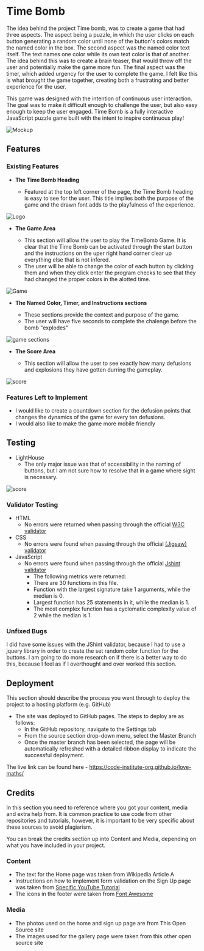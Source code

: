 # Time Bomb

The idea behind the project Time bomb, was to create a game that had three aspects.  The aspect being a puzzle, in which the user clicks on each button generating a random color until none of the button's colors match the named color in the box.  The second aspect was the named color text itself.  The text names one color while its own text color is that of another.  The idea behind this was to create a brain teaser, that would throw off the user and potentially make the game more fun.  The final aspect was the timer, which added urgency for the user to complete the game.  I felt like this is what brought the game together, creating both a frustrating and better experience for the user.

This game was designed with the intention of continuous user interaction.  The goal was to make it difficult enough to challenge the user, but also easy enough to keep the user engaged. Time Bomb is a fully interactive JavaScript puzzle game built with the intent to inspire continuous play!


![Mockup](assets/images/TimeBombFormat.png)

## Features 

### Existing Features

- __The Time Bomb Heading__

  - Featured at the top left corner of the page, the Time Bomb heading is easy to see for the user. This title implies both the purpose of the game and the drawn font adds to the playfulness of the experience.

![Logo](assets/images/TimeBombHeading.png)

- __The Game Area__

  - This section will allow the user to play the TimeBomb Game.  It is clear that the Time Bomb can be activated through the start button and the instructions on the uper right hand corner clear up everything else that is not infered. 
  - The user will be able to change the color of each button by clicking them and when they click enter the program checks to see that they had changed the proper colors in the alotted time. 

![Game](assets/images/TimeBombGameArea.png)

- __The Named Color, Timer, and Instructions sections__

  - These sections provide the context and purpose of the game.
  - The user will have five seconds to complete the chalenge before the bomb "explodes"

![game sections](assets/images/timeBombFunctions.png)

- __The Score Area__

  - This section will allow the user to see exactly how many defusions and explosions they have gotten durring the gameplay. 

![score](assets/images/timebombscoring.png)


### Features Left to Implement

- I would like to create a countdown section for the defusion points that changes the dynamics of the game for every ten defusions.
- I would also like to make the game more mobile friendly

## Testing 

- LightHouse
    - The only major issue was that of accessibility in the naming of buttons, but I am not sure how to resolve that in a game where sight is necessary.

![score](assets/images/lighthousetesting.png)

### Validator Testing 

- HTML
    - No errors were returned when passing through the official [W3C validator](https://validator.w3.org/nu/#textarea)
- CSS
    - No errors were found when passing through the official [(Jigsaw) validator](https://jigsaw.w3.org/css-validator/validator#css)
- JavaScript
    - No errors were found when passing through the official [Jshint validator](https://jshint.com/)
      - The following metrics were returned: 
      - There are 30 functions in this file.
      - Function with the largest signature take 1 arguments, while the median is 0.
      - Largest function has 25 statements in it, while the median is 1.
      - The most complex function has a cyclomatic complexity value of 2 while the median is 1.

### Unfixed Bugs

I did have some issues with the JShint validator, because I had to use a jquery library in order to create the set random color function for the buttons.  I am going to do more research on if there is a better way to do this, because I feel as if I overthought and over worked this section.

## Deployment

This section should describe the process you went through to deploy the project to a hosting platform (e.g. GitHub) 

- The site was deployed to GitHub pages. The steps to deploy are as follows: 
  - In the GitHub repository, navigate to the Settings tab 
  - From the source section drop-down menu, select the Master Branch
  - Once the master branch has been selected, the page will be automatically refreshed with a detailed ribbon display to indicate the successful deployment. 

The live link can be found here - https://code-institute-org.github.io/love-maths/


## Credits 

In this section you need to reference where you got your content, media and extra help from. It is common practice to use code from other repositories and tutorials, however, it is important to be very specific about these sources to avoid plagiarism. 

You can break the credits section up into Content and Media, depending on what you have included in your project. 

### Content 

- The text for the Home page was taken from Wikipedia Article A
- Instructions on how to implement form validation on the Sign Up page was taken from [Specific YouTube Tutorial](https://www.youtube.com/)
- The icons in the footer were taken from [Font Awesome](https://fontawesome.com/)

### Media

- The photos used on the home and sign up page are from This Open Source site
- The images used for the gallery page were taken from this other open source site
